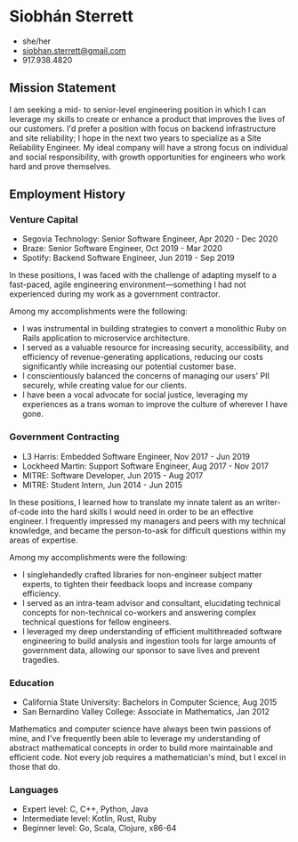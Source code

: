 # Siobhán Sterrett
- she/her
- siobhan.sterrett@gmail.com
- 917.938.4820

## Mission Statement

I am seeking a mid- to senior-level engineering position in which I can leverage my skills to create or enhance a
product that improves the lives of our customers. I'd prefer a position with focus on backend infrastructure and site
reliability; I hope in the next two years to specialize as a Site Reliability Engineer. My ideal company will have a
strong focus on individual and social responsibility, with growth opportunities for engineers who work hard and prove
themselves.

## Employment History

### Venture Capital

- Segovia Technology: Senior Software Engineer, Apr 2020 - Dec 2020
- Braze: Senior Software Engineer, Oct 2019 - Mar 2020
- Spotify: Backend Software Engineer, Jun 2019 - Sep 2019

In these positions, I was faced with the challenge of adapting myself to a fast-paced, agile engineering
environment—something I had not experienced during my work as a government contractor. 

Among my accomplishments were the following:

- I was instrumental in building strategies to convert a monolithic Ruby on Rails application to microservice
  architecture.
- I served as a valuable resource for increasing security, accessibility, and efficiency of revenue-generating
  applications, reducing our costs significantly while increasing our potential customer base.
- I conscientiously balanced the concerns of managing our users' PII securely, while creating value for our clients.
- I have been a vocal advocate for social justice, leveraging my experiences as a trans woman to improve the culture of
  wherever I have gone.

### Government Contracting

- L3 Harris: Embedded Software Engineer, Nov 2017 - Jun 2019
- Lockheed Martin: Support Software Engineer, Aug 2017 - Nov 2017
- MITRE: Software Developer, Jun 2015 - Aug 2017
- MITRE: Student Intern, Jun 2014 - Jun 2015

In these positions, I learned how to translate my innate talent as an writer-of-code into the hard skills I would need
in order to be an effective engineer. I frequently impressed my managers and peers with my technical knowledge, and
became the person-to-ask for difficult questions within my areas of expertise. 

Among my accomplishments were the following:

- I singlehandedly crafted libraries for non-engineer subject matter experts, to tighten their feedback loops and
  increase company efficiency.
- I served as an intra-team advisor and consultant, elucidating technical concepts for non-technical co-workers and
  answering complex technical questions for fellow engineers.
- I leveraged my deep understanding of efficient multithreaded software engineering to build analysis and ingestion
  tools for large amounts of government data, allowing our sponsor to save lives and prevent tragedies.

### Education

- California State University: Bachelors in Computer Science, Aug 2015
- San Bernardino Valley College: Associate in Mathematics, Jan 2012

Mathematics and computer science have always been twin passions of mine, and I've frequently been able to leverage my
understanding of abstract mathematical concepts in order to build more maintainable and efficient code. Not every job
requires a mathematician's mind, but I excel in those that do.

### Languages

- Expert level: C, C++, Python, Java
- Intermediate level: Kotlin, Rust, Ruby
- Beginner level: Go, Scala, Clojure, x86-64
